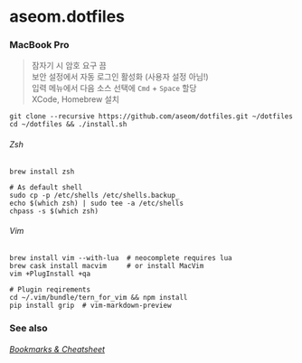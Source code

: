 aseom.dotfiles
==============

### MacBook Pro

> 잠자기 시 암호 요구 끔  
> 보안 설정에서 자동 로그인 활성화 (사용자 설정 아님!)  
> 입력 메뉴에서 다음 소스 선택에 `Cmd` + `Space` 할당  
> XCode, Homebrew 설치

```Shell
git clone --recursive https://github.com/aseom/dotfiles.git ~/dotfiles
cd ~/dotfiles && ./install.sh
```

###### Zsh
```Shell
brew install zsh

# As default shell
sudo cp -p /etc/shells /etc/shells.backup_
echo $(which zsh) | sudo tee -a /etc/shells
chpass -s $(which zsh)
```

###### Vim
```Shell
brew install vim --with-lua  # neocomplete requires lua
brew cask install macvim     # or install MacVim
vim +PlugInstall +qa

# Plugin reqirements
cd ~/.vim/bundle/tern_for_vim && npm install
pip install grip  # vim-markdown-preview
```

### See also

###### [Bookmarks & Cheatsheet](https://github.com/aseom/dotfiles/wiki)
